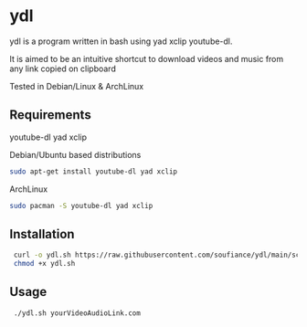# ydl

ydl is a program written in bash using yad xclip youtube-dl. 

It is aimed to be an intuitive shortcut to download videos and music from any link copied on clipboard

Tested in Debian/Linux & ArchLinux

## Requirements
  youtube-dl yad xclip
  
  Debian/Ubuntu based distributions
  ```bash
  sudo apt-get install youtube-dl yad xclip
  ```
  ArchLinux
   ```bash
  sudo pacman -S youtube-dl yad xclip
  ```
## Installation
 
 ```bash
  curl -o ydl.sh https://raw.githubusercontent.com/soufiance/ydl/main/script.sh
  chmod +x ydl.sh
 ```
## Usage
 ```bash
  ./ydl.sh yourVideoAudioLink.com
 ```
  


